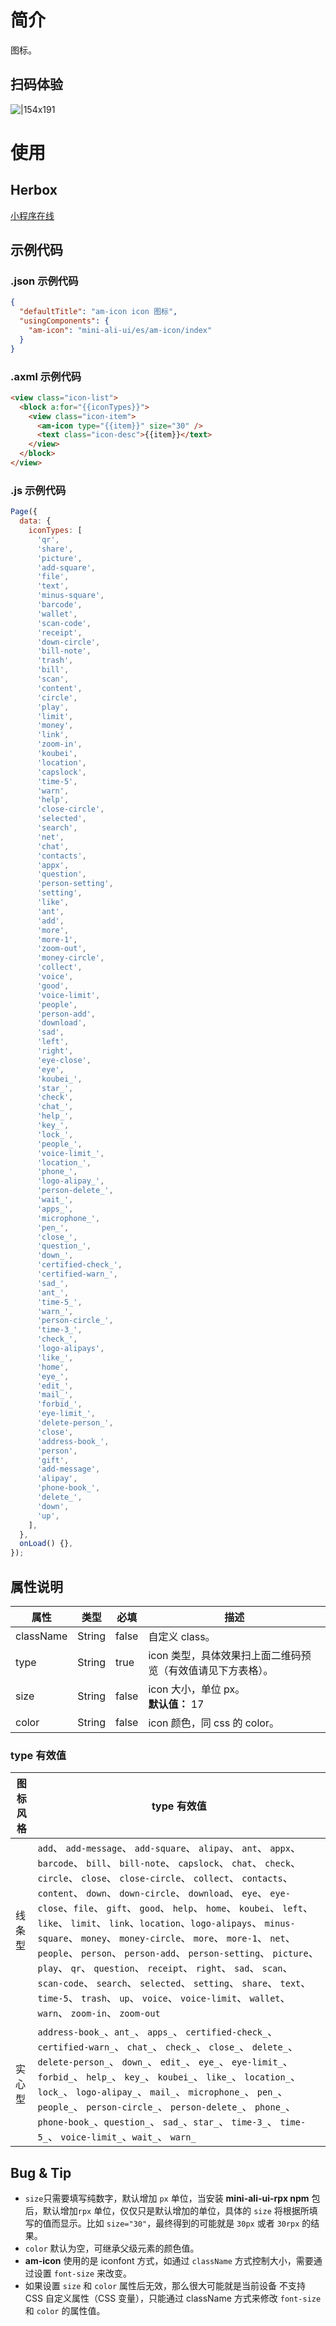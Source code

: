 # 简介

图标。

## 扫码体验

![|154x191](https://mdn.alipayobjects.com/afts/img/A*FIgnQYG0eU4Cu2dKuSefyABkAa8wAA/original?bz=openpt_doc&t=P5eibJNtHlEwlULPUKeZ8QAAAABkMK8AAAAA#align=left&display=inline&height=191&margin=%5Bobject%20Object%5D&originHeight=191&originWidth=154&status=done&style=none&width=154)

# 使用

## Herbox

[小程序在线](https://herbox-embed.alipay.com/s/doc-aliui-am-icon?theme=light&previewZoom=75&chInfo=openhome-doc)

## 示例代码

### .json 示例代码

```json
{
  "defaultTitle": "am-icon icon 图标",
  "usingComponents": {
    "am-icon": "mini-ali-ui/es/am-icon/index"
  }
}
```

### .axml 示例代码

```html
<view class="icon-list">
  <block a:for="{{iconTypes}}">
    <view class="icon-item">
      <am-icon type="{{item}}" size="30" />
      <text class="icon-desc">{{item}}</text>
    </view>
  </block>
</view>
```

### .js 示例代码

```javascript
Page({
  data: {
    iconTypes: [
      'qr',
      'share',
      'picture',
      'add-square',
      'file',
      'text',
      'minus-square',
      'barcode',
      'wallet',
      'scan-code',
      'receipt',
      'down-circle',
      'bill-note',
      'trash',
      'bill',
      'scan',
      'content',
      'circle',
      'play',
      'limit',
      'money',
      'link',
      'zoom-in',
      'koubei',
      'location',
      'capslock',
      'time-5',
      'warn',
      'help',
      'close-circle',
      'selected',
      'search',
      'net',
      'chat',
      'contacts',
      'appx',
      'question',
      'person-setting',
      'setting',
      'like',
      'ant',
      'add',
      'more',
      'more-1',
      'zoom-out',
      'money-circle',
      'collect',
      'voice',
      'good',
      'voice-limit',
      'people',
      'person-add',
      'download',
      'sad',
      'left',
      'right',
      'eye-close',
      'eye',
      'koubei_',
      'star_',
      'check',
      'chat_',
      'help_',
      'key_',
      'lock_',
      'people_',
      'voice-limit_',
      'location_',
      'phone_',
      'logo-alipay_',
      'person-delete_',
      'wait_',
      'apps_',
      'microphone_',
      'pen_',
      'close_',
      'question_',
      'down_',
      'certified-check_',
      'certified-warn_',
      'sad_',
      'ant_',
      'time-5_',
      'warn_',
      'person-circle_',
      'time-3_',
      'check_',
      'logo-alipays',
      'like_',
      'home',
      'eye_',
      'edit_',
      'mail_',
      'forbid_',
      'eye-limit_',
      'delete-person_',
      'close',
      'address-book_',
      'person',
      'gift',
      'add-message',
      'alipay',
      'phone-book_',
      'delete_',
      'down',
      'up',
    ],
  },
  onLoad() {},
});
```

## 属性说明

| **属性** | **类型** | **必填** | **描述** |
| --- | --- | --- | --- |
| className | String | false | 自定义 class。 |
| type | String | true | icon 类型，具体效果扫上面二维码预览（有效值请见下方表格）。 |
| size | String | false | icon 大小，单位 px。<br />**默认值：** 17 |
| color | String | false | icon 颜色，同 css 的 color。 |

### type 有效值

| **图标风格** | **type 有效值** |
| --- | --- |
| 线条型 | `add`、 `add-message`、 `add-square`、 `alipay`、 `ant`、 `appx`、 `barcode`、 `bill`、 `bill-note`、 `capslock`、 `chat`、 `check`、 `circle`、 `close`、 `close-circle`、 `collect`、 `contacts`、 `content`、 `down`、 `down-circle`、 `download`、 `eye`、 `eye-close`、`file`、 `gift`、 `good`、 `help`、 `home`、 `koubei`、 `left`、 `like`、 `limit`、 `link`、`location`、`logo-alipays`、 `minus-square`、 `money`、 `money-circle`、 `more`、 `more-1`、 `net`、 `people`、 `person`、 `person-add`、 `person-setting`、 `picture`、 `play`、 `qr`、 `question`、 `receipt`、 `right`、 `sad`、 `scan`、 `scan-code`、 `search`、 `selected`、 `setting`、 `share`、 `text`、 `time-5`、 `trash`、 `up`、 `voice`、 `voice-limit`、 `wallet`、 `warn`、 `zoom-in`、 `zoom-out` |
| 实心型 | `address-book_`、`ant_`、 `apps_`、 `certified-check_`、 `certified-warn_`、 `chat_`、 `check_`、 `close_`、 `delete_`、`delete-person_`、 `down_`、 `edit_`、 `eye_`、 `eye-limit_`、 `forbid_`、 `help_`、 `key_`、 `koubei_`、 `like_`、 `location_`、 `lock_`、 `logo-alipay_`、 `mail_`、 `microphone_`、 `pen_`、 `people_`、 `person-circle_`、 `person-delete_`、 `phone_`、 `phone-book_`、`question_`、 `sad_`、`star_`、 `time-3_`、 `time-5_`、 `voice-limit_`、`wait_`、 `warn_` |

## Bug & Tip

- `size`只需要填写纯数字，默认增加 `px` 单位，当安装 **mini-ali-ui-rpx npm** 包后，默认增加`rpx` 单位，仅仅只是默认增加的单位，具体的 `size` 将根据所填写的值而显示。比如 `size="30"`，最终得到的可能就是 `30px` 或者 `30rpx` 的结果。
- `color` 默认为空，可继承父级元素的颜色值。
- **am-icon** 使用的是 iconfont 方式，如通过 `className` 方式控制大小，需要通过设置 `font-size` 来改变。
- 如果设置 `size` 和 `color` 属性后无效，那么很大可能就是当前设备 不支持 CSS 自定义属性（CSS 变量），只能通过 className 方式来修改 `font-size` 和 `color` 的属性值。
